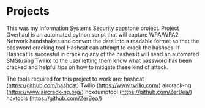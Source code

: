 # Projects
This was my Information Systems Security capstone project. Project Overhaul is an automated python script that will capture WPA/WPA2 Network handshakes and convert the data into a readable format so that the password cracking tool Hashcat can attempt to crack the hashses. If Hashcat is succesful in cracking any of the hashes it will send an automated SMS(using Twilio) to the user letting them know what password has been cracked and helpful tips on how to mitigate these kind of attack.

The tools required for this project to work are:
  hashcat (https://github.com/hashcat)
  Twilio (https://www.twilio.com/)
  aircrack-ng (https://www.aircrack-ng.org/)
  hcxdumptool (https://github.com/ZerBea/)
  hcxtools (https://github.com/ZerBea/)

